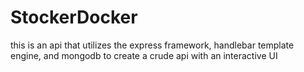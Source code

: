 # StockerDocker
this is an api that utilizes the express framework, handlebar template engine, and mongodb to create a crude api with an interactive UI
